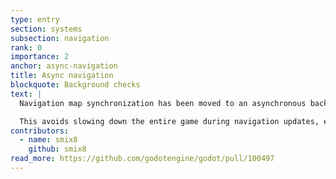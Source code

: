 ```yaml
---
type: entry
section: systems
subsection: navigation
rank: 0
importance: 2
anchor: async-navigation
title: Async navigation
blockquote: Background checks
text: |
  Navigation map synchronization has been moved to an asynchronous background thread.

  This avoids slowing down the entire game during navigation updates, especially on lower end systems. Instead, updates will happen less frequently when resources are limited.
contributors:
  - name: smix8
    github: smix8
read_more: https://github.com/godotengine/godot/pull/100497
---
```

